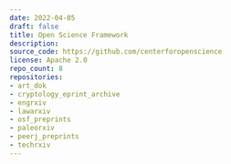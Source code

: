 ```yaml
---
date: 2022-04-05
draft: false
title: Open Science Framework
description:
source_code: https://github.com/centerforopenscience
license: Apache 2.0
repo_count: 8
repositories:
- art_dok
- cryptology_eprint_archive
- engrxiv
- lawarxiv
- osf_preprints
- paleorxiv
- peerj_preprints
- techrxiv
---
```



